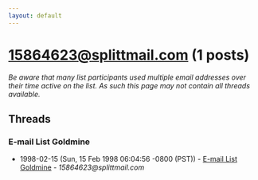 ```yaml
---
layout: default
---
```


# 15864623@splittmail.com (1 posts)

_Be aware that many list participants used multiple email addresses over their time active on the list. As such this page may not contain all threads available._

## Threads

### E-mail List Goldmine
+ 1998-02-15 (Sun, 15 Feb 1998 06:04:56 -0800 (PST)) - [E-mail List Goldmine](/archive/1998/02/776927ef6ffd1b9fb720f6f7d7b50e04523ad85061b0d0cf0d4c8e76210da305) - _15864623@splittmail.com_

